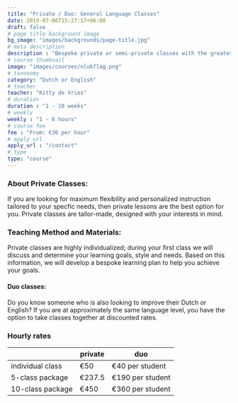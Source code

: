 ```yaml
---
title: "Private / Duo: General Language Classes"
date: 2019-07-06T15:27:17+06:00
draft: false
# page title background image
bg_image: "images/backgrounds/page-title.jpg"
# meta description
description : "Bespoke private or semi-private classes with the greatest flexibility."
# course thumbnail
image: "images/courses/nlukflag.png"
# taxonomy
category: "Dutch or English"
# teacher
teacher: "Kitty de Vries"
# duration
duration : "1 - 10 weeks"
# weekly
weekly : "1 - 6 hours"
# course fee
fee : "From: €36 per hour"
# apply url
apply_url : "/contact"
# type
type: "course"
---
```



### About Private Classes:
If you are looking for maximum flexibility and personalized instruction tailored to your specfic needs, then private lessons are the best option for you. Private classes are tailor-made, designed with your interests in mind. 

### Teaching Method and Materials:
Private classes are highly individualized; during your first class we will discuss and determine your learning goals, style and needs. Based on this information, we will develop a bespoke learning plan to help you achieve your goals.

#### Duo classes:
Do you know someone who is also looking to improve their Dutch or English? If you are at approximately the same language level, you have the option to take classes together at discounted rates. 
</p>

### Hourly rates

| |private |duo | 
|---|---|---|
|  individual class | €50 | €40 per student| 
|  5-class package | €237.5 | €190 per student |
|  10-class package | €450 | €360 per student |


